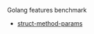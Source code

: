 Golang features benchmark

* [struct-method-params](https://github.com/abelcervantes/go-bench-samples/tree/master/struct-method-params)